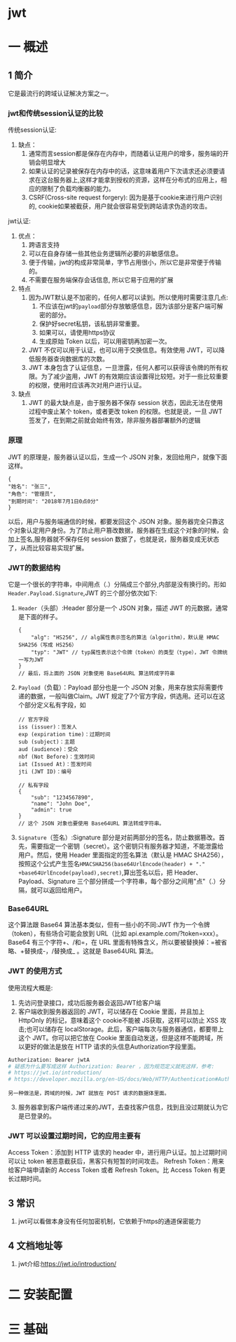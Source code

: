 # jwt
# 一 概述
## 1 简介
它是最流行的跨域认证解决方案之一。

### jwt和传统session认证的比较
传统session认证:
1. 缺点：
    1. 通常而言session都是保存在内存中，而随着认证用户的增多，服务端的开销会明显增大
    2. 如果认证的记录被保存在内存中的话，这意味着用户下次请求还必须要请求在这台服务器上,这样才能拿到授权的资源，这样在分布式的应用上，相应的限制了负载均衡器的能力。
    3. CSRF(Cross-site request forgery): 因为是基于cookie来进行用户识别的, cookie如果被截获，用户就会很容易受到跨站请求伪造的攻击。

jwt认证:
1. 优点：
    1. 跨语言支持
    2. 可以在自身存储一些其他业务逻辑所必要的非敏感信息。
    3. 便于传输，jwt的构成非常简单，字节占用很小，所以它是非常便于传输的。
    4. 不需要在服务端保存会话信息, 所以它易于应用的扩展
2. 特点
    1. 因为JWT默认是不加密的，任何人都可以读到。所以使用时需要注意几点:
        1. 不应该在jwt的`payload`部分存放敏感信息，因为该部分是客户端可解密的部分。
        2. 保护好secret私钥，该私钥非常重要。
        3. 如果可以，请使用https协议
        4. 生成原始 Token 以后，可以用密钥再加密一次。
    2. JWT 不仅可以用于认证，也可以用于交换信息。有效使用 JWT，可以降低服务器查询数据库的次数。
    3. JWT 本身包含了认证信息，一旦泄露，任何人都可以获得该令牌的所有权限。为了减少盗用，JWT 的有效期应该设置得比较短。对于一些比较重要的权限，使用时应该再次对用户进行认证。
3. 缺点
    1. JWT 的最大缺点是，由于服务器不保存 session 状态，因此无法在使用过程中废止某个 token，或者更改 token 的权限。也就是说，一旦 JWT 签发了，在到期之前就会始终有效，除非服务器部署额外的逻辑


### 原理 
JWT 的原理是，服务器认证以后，生成一个 JSON 对象，发回给用户，就像下面这样。

```json5
{
"姓名": "张三",
"角色": "管理员",
"到期时间": "2018年7月1日0点0分"
}
```

以后，用户与服务端通信的时候，都要发回这个 JSON 对象。服务器完全只靠这个对象认定用户身份。为了防止用户篡改数据，服务器在生成这个对象的时候，会加上签名,服务器就不保存任何 session 数据了，也就是说，服务器变成无状态了，从而比较容易实现扩展。

### JWT的数据结构
它是一个很长的字符串，中间用点（.）分隔成三个部分,内部是没有换行的。形如`Header.Payload.Signature`,JWT 的三个部分依次如下:
1. `Header`（头部）:Header 部分是一个 JSON 对象，描述 JWT 的元数据，通常是下面的样子。

    ```json5
    {
        "alg": "HS256", // alg属性表示签名的算法（algorithm），默认是 HMAC SHA256（写成 HS256）
        "typ": "JWT" // typ属性表示这个令牌（token）的类型（type），JWT 令牌统一写为JWT
    }
    // 最后，将上面的 JSON 对象使用 Base64URL 算法转成字符串
    ```
2. `Payload`（负载）：Payload 部分也是一个 JSON 对象，用来存放实际需要传递的数据，一般叫做Claim。JWT 规定了7个官方字段，供选用。还可以在这个部分定义私有字段，如

    ```json5
    // 官方字段
    iss (issuer)：签发人
    exp (expiration time)：过期时间
    sub (subject)：主题
    aud (audience)：受众
    nbf (Not Before)：生效时间
    iat (Issued At)：签发时间
    jti (JWT ID)：编号

    // 私有字段
    {
        "sub": "1234567890",
        "name": "John Doe",
        "admin": true
    }
    // 这个 JSON 对象也要使用 Base64URL 算法转成字符串。
    ```

3. `Signature`（签名）:Signature 部分是对前两部分的签名，防止数据篡改。首先，需要指定一个密钥（secret）。这个密钥只有服务器才知道，不能泄露给用户。然后，使用 Header 里面指定的签名算法（默认是 HMAC SHA256），按照这个公式产生签名`HMACSHA256(base64UrlEncode(header) + "." +base64UrlEncode(payload),secret)`,算出签名以后，把 Header、Payload、Signature 三个部分拼成一个字符串，每个部分之间用"点"（.）分隔，就可以返回给用户。

### Base64URL
这个算法跟 Base64 算法基本类似，但有一些小的不同:JWT 作为一个令牌（token），有些场合可能会放到 URL（比如 api.example.com/?token=xxx）。Base64 有三个字符+、/和=，在 URL 里面有特殊含义，所以要被替换掉：=被省略、+替换成-，/替换成_ 。这就是 Base64URL 算法。


### JWT 的使用方式
使用流程大概是:
1. 先访问登录接口，成功后服务器会返回JWT给客户端
2. 客户端收到服务器返回的 JWT，可以储存在 Cookie 里面，并且加上 HttpOnly 的标记，意味着这个 cookie不能被 JS获取，这样可以防止 XSS 攻击;也可以储存在 localStorage。此后，客户端每次与服务器通信，都要带上这个 JWT。你可以把它放在 Cookie 里面自动发送，但是这样不能跨域，所以更好的做法是放在 HTTP 请求的头信息Authorization字段里面。

```bash
Authorization: Bearer jwtA
# 疑惑为什么要写成这样 Authorization: Bearer ，因为规范定义就死这样，参考:
# https://jwt.io/introduction/
# https://developer.mozilla.org/en-US/docs/Web/HTTP/Authentication#Authentication_schemes
```

    另一种做法是，跨域的时候，JWT 就放在 POST 请求的数据体里面。
    
3. 服务器拿到客户端传递过来的JWT，去查找客户信息，找到且没过期就认为它是已登录的。

### JWT 可以设置过期时间，它的应用主要有
Access Token：添加到 HTTP 请求的 header 中，进行用户认证。加上过期时间可以让 token 被恶意截获后，黑客只有短暂的时间攻击。
Refresh Token：用来给客户端申请新的 Access Token 或者 Refresh Token。比 Access Token 有更长过期时间。

## 3 常识
1. jwt可以看做本身没有任何加密机制，它依赖于https的通道保密能力

## 4 文档地址等
1. jwt介绍:https://jwt.io/introduction/

# 二 安装配置
# 三 基础